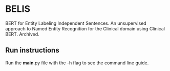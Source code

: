 # BELIS
BERT for Entity Labeling Independent Sentences. An unsupervised approach to Named Entity Recognition for the Clinical domain using Clinical BERT. Archived.
## Run instructions
Run the __main__.py file with the -h flag to see the command line guide.
